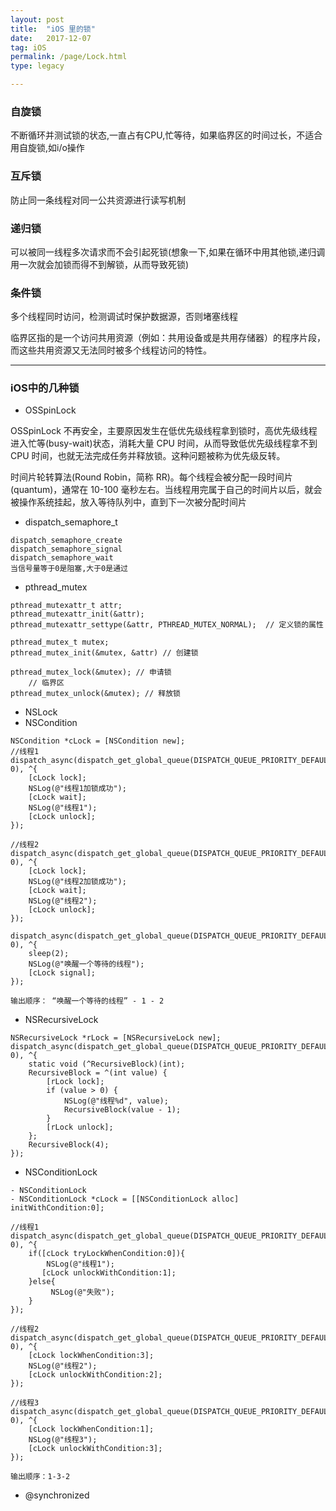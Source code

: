 ```yaml
---
layout: post
title:  "iOS 里的锁"
date:   2017-12-07
tag: iOS
permalink: /page/Lock.html
type: legacy

---
```


### 自旋锁
 不断循环并测试锁的状态,一直占有CPU,忙等待，如果临界区的时间过长，不适合用自旋锁,如i/o操作 
### 互斥锁
防止同一条线程对同一公共资源进行读写机制
### 递归锁
可以被同一线程多次请求而不会引起死锁(想象一下,如果在循环中用其他锁,递归调用一次就会加锁而得不到解锁，从而导致死锁)
### 条件锁
多个线程同时访问，检测调试时保护数据源，否则堵塞线程

 临界区指的是一个访问共用资源（例如：共用设备或是共用存储器）的程序片段，而这些共用资源又无法同时被多个线程访问的特性。

---
### iOS中的几种锁
- OSSpinLock

 OSSpinLock 不再安全，主要原因发生在低优先级线程拿到锁时，高优先级线程进入忙等(busy-wait)状态，消耗大量 CPU 时间，从而导致低优先级线程拿不到 CPU 时间，也就无法完成任务并释放锁。这种问题被称为优先级反转。

 时间片轮转算法(Round Robin，简称 RR)。每个线程会被分配一段时间片(quantum)，通常在 10-100 毫秒左右。当线程用完属于自己的时间片以后，就会被操作系统挂起，放入等待队列中，直到下一次被分配时间片
 
- dispatch_semaphore_t

```
dispatch_semaphore_create
dispatch_semaphore_signal
dispatch_semaphore_wait
当信号量等于0是阻塞,大于0是通过

```

- pthread_mutex

```
pthread_mutexattr_t attr;  
pthread_mutexattr_init(&attr);  
pthread_mutexattr_settype(&attr, PTHREAD_MUTEX_NORMAL);  // 定义锁的属性

pthread_mutex_t mutex;  
pthread_mutex_init(&mutex, &attr) // 创建锁

pthread_mutex_lock(&mutex); // 申请锁  
    // 临界区
pthread_mutex_unlock(&mutex); // 释放锁
```

- NSLock
- NSCondition

```
NSCondition *cLock = [NSCondition new];
//线程1
dispatch_async(dispatch_get_global_queue(DISPATCH_QUEUE_PRIORITY_DEFAULT, 0), ^{
    [cLock lock];
    NSLog(@"线程1加锁成功");
    [cLock wait];
    NSLog(@"线程1");
    [cLock unlock];
});

//线程2
dispatch_async(dispatch_get_global_queue(DISPATCH_QUEUE_PRIORITY_DEFAULT, 0), ^{
    [cLock lock];
    NSLog(@"线程2加锁成功");
    [cLock wait];
    NSLog(@"线程2");
    [cLock unlock];
});

dispatch_async(dispatch_get_global_queue(DISPATCH_QUEUE_PRIORITY_DEFAULT, 0), ^{
    sleep(2);
    NSLog(@"唤醒一个等待的线程");
    [cLock signal];
});

输出顺序： “唤醒一个等待的线程” - 1 - 2

```

- NSRecursiveLock

```
NSRecursiveLock *rLock = [NSRecursiveLock new];
dispatch_async(dispatch_get_global_queue(DISPATCH_QUEUE_PRIORITY_DEFAULT, 0), ^{
    static void (^RecursiveBlock)(int);
    RecursiveBlock = ^(int value) {
        [rLock lock];
        if (value > 0) {
            NSLog(@"线程%d", value);
            RecursiveBlock(value - 1);
        }
        [rLock unlock];
    };
    RecursiveBlock(4);
});

```

- NSConditionLock

```
- NSConditionLock
- NSConditionLock *cLock = [[NSConditionLock alloc] initWithCondition:0];

//线程1
dispatch_async(dispatch_get_global_queue(DISPATCH_QUEUE_PRIORITY_DEFAULT, 0), ^{
    if([cLock tryLockWhenCondition:0]){
        NSLog(@"线程1");
       [cLock unlockWithCondition:1];
    }else{
         NSLog(@"失败");
    }
});

//线程2
dispatch_async(dispatch_get_global_queue(DISPATCH_QUEUE_PRIORITY_DEFAULT, 0), ^{
    [cLock lockWhenCondition:3];
    NSLog(@"线程2");
    [cLock unlockWithCondition:2];
});

//线程3
dispatch_async(dispatch_get_global_queue(DISPATCH_QUEUE_PRIORITY_DEFAULT, 0), ^{
    [cLock lockWhenCondition:1];
    NSLog(@"线程3");
    [cLock unlockWithCondition:3];
});

输出顺序：1-3-2
```

- @synchronized
